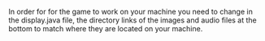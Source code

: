 In order for for the game to work on your machine you need to change in the display.java file, the directory links of the images and audio files at the bottom to match where they are located on your machine.
